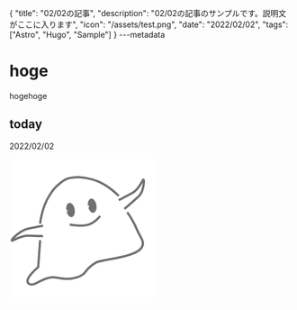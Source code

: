 {
  "title": "02/02の記事",
  "description": "02/02の記事のサンプルです。説明文がここに入ります",
  "icon": "/assets/test.png",
  "date": "2022/02/02",
  "tags": ["Astro", "Hugo", "Sample"]
}
---metadata

# hoge
hogehoge

## today
2022/02/02

![img](/assets/test.png)